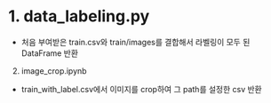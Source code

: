 # 1. data_labeling.py
* 처음 부여받은 train.csv와 train/images를 결합해서 라벨링이 모두 된 DataFrame 반환

2. image_crop.ipynb
* train_with_label.csv에서 이미지를 crop하여 그 path를 설정한 csv 반환
